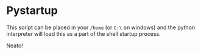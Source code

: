 # Pystartup

This script can be placed in your ```/home``` (or ```C:\``` on windows) and the python interpreter will load this as a part of the shell startup process.

Neato!
